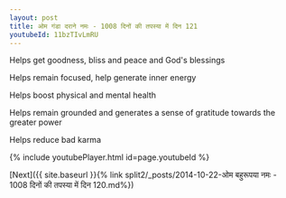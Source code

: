 ```yaml
---
layout: post
title: ओम गंडा दराने नमः - 1008 दिनों की तपस्या में दिन 121
youtubeId: 11bzTIvLmRU
---
```

 
 
Helps get goodness, bliss and peace and God's blessings
 
Helps remain focused, help generate inner energy 
 
Helps boost physical and mental health 
 
Helps remain grounded and generates a sense of gratitude towards the greater power 
 
Helps reduce bad karma
 
 
 
 


{% include youtubePlayer.html id=page.youtubeId %}
 
[Next]({{ site.baseurl }}{% link  split2/_posts/2014-10-22-ओम बहुरूपया नमः - 1008 दिनों की तपस्या में दिन 120.md%})
 
